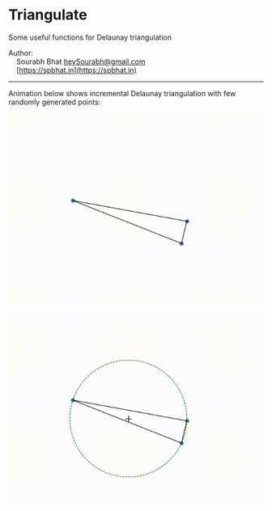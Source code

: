 # Triangulate
Some useful functions for Delaunay triangulation

Author:<br>
&nbsp;&nbsp;&nbsp;&nbsp;Sourabh Bhat <heySourabh@gmail.com><br>
&nbsp;&nbsp;&nbsp;&nbsp;[https://spbhat.in](https://spbhat.in)

--- 

Animation below shows incremental Delaunay triangulation with few randomly generated points:

![Demo](mesh.gif)

![Demo](mesh_cc.gif)

